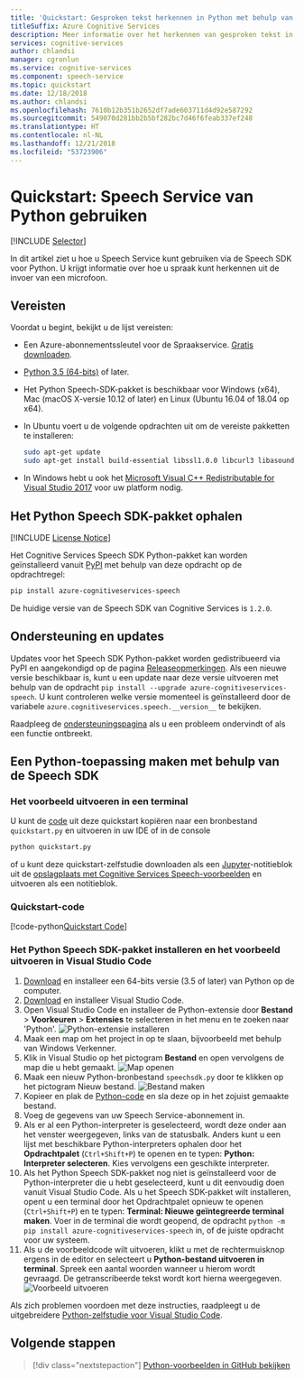 ```yaml
---
title: 'Quickstart: Gesproken tekst herkennen in Python met behulp van de Speech Service SDK'
titleSuffix: Azure Cognitive Services
description: Meer informatie over het herkennen van gesproken tekst in Python met behulp van de Speech Service SDK
services: cognitive-services
author: chlandsi
manager: cgronlun
ms.service: cognitive-services
ms.component: speech-service
ms.topic: quickstart
ms.date: 12/18/2018
ms.author: chlandsi
ms.openlocfilehash: 7610b12b351b2652df7ade603711d4d92e587292
ms.sourcegitcommit: 549070d281bb2b5bf282bc7d46f6feab337ef248
ms.translationtype: HT
ms.contentlocale: nl-NL
ms.lasthandoff: 12/21/2018
ms.locfileid: "53723906"
---
```

# <a name="quickstart-using-the-speech-service-from-python"></a>Quickstart: Speech Service van Python gebruiken

[!INCLUDE [Selector](../../../includes/cognitive-services-speech-service-quickstart-selector.md)]

In dit artikel ziet u hoe u Speech Service kunt gebruiken via de Speech SDK voor Python. U krijgt informatie over hoe u spraak kunt herkennen uit de invoer van een microfoon.

## <a name="prerequisites"></a>Vereisten

Voordat u begint, bekijkt u de lijst vereisten:

* Een Azure-abonnementssleutel voor de Spraakservice. [Gratis downloaden](get-started.md).
* [Python 3.5 (64-bits)](https://www.python.org/downloads/) of later.
* Het Python Speech-SDK-pakket is beschikbaar voor Windows (x64), Mac (macOS X-versie 10.12 of later) en Linux (Ubuntu 16.04 of 18.04 op x64).
* In Ubuntu voert u de volgende opdrachten uit om de vereiste pakketten te installeren:

  ```sh
  sudo apt-get update
  sudo apt-get install build-essential libssl1.0.0 libcurl3 libasound2 wget
  ```

* In Windows hebt u ook het [Microsoft Visual C++ Redistributable for Visual Studio 2017](https://support.microsoft.com/help/2977003/the-latest-supported-visual-c-downloads) voor uw platform nodig.

## <a name="get-the-speech-sdk-python-package"></a>Het Python Speech SDK-pakket ophalen

[!INCLUDE [License Notice](../../../includes/cognitive-services-speech-service-license-notice.md)]

Het Cognitive Services Speech SDK Python-pakket kan worden geïnstalleerd vanuit [PyPI](https://pypi.org/) met behulp van deze opdracht op de opdrachtregel:

```sh
pip install azure-cognitiveservices-speech
```

De huidige versie van de Speech SDK van Cognitive Services is `1.2.0`.

## <a name="support-and-updates"></a>Ondersteuning en updates

Updates voor het Speech SDK Python-pakket worden gedistribueerd via PyPI en aangekondigd op de pagina [Releaseopmerkingen](./releasenotes.md).
Als een nieuwe versie beschikbaar is, kunt u een update naar deze versie uitvoeren met behulp van de opdracht `pip install --upgrade azure-cognitiveservices-speech`.
U kunt controleren welke versie momenteel is geïnstalleerd door de variabele `azure.cognitiveservices.speech.__version__` te bekijken.

Raadpleeg de [ondersteuningspagina](./support.md) als u een probleem ondervindt of als een functie ontbreekt.

## <a name="create-a-python-application-using-the-speech-sdk"></a>Een Python-toepassing maken met behulp van de Speech SDK

### <a name="running-the-sample-in-a-terminal"></a>Het voorbeeld uitvoeren in een terminal

U kunt de [code](#quickstart-code) uit deze quickstart kopiëren naar een bronbestand `quickstart.py` en uitvoeren in uw IDE of in de console

```sh
python quickstart.py
```

of u kunt deze quickstart-zelfstudie downloaden als een [Jupyter](https://jupyter.org)-notitieblok uit de [opslagplaats met Cognitive Services Speech-voorbeelden](https://github.com/Azure-Samples/cognitive-services-speech-sdk/) en uitvoeren als een notitieblok.

### <a name="quickstart-code"></a>Quickstart-code

[!code-python[Quickstart Code](~/samples-cognitive-services-speech-sdk/quickstart/python/quickstart.py#code)]

### <a name="installing-the-speech-sdk-python-package-and-running-the-sample-in-visual-studio-code"></a>Het Python Speech SDK-pakket installeren en het voorbeeld uitvoeren in Visual Studio Code

1. [Download](https://www.python.org/downloads/) en installeer een 64-bits versie (3.5 of later) van Python op de computer.
1. [Download](https://code.visualstudio.com/Download) en installeer Visual Studio Code.
1. Open Visual Studio Code en installeer de Python-extensie door **Bestand** > **Voorkeuren** > **Extensies** te selecteren in het menu en te zoeken naar 'Python'.
   ![Python-extensie installeren](media/sdk/qs-python-vscode-python-extension.png)
1. Maak een map om het project in op te slaan, bijvoorbeeld met behulp van Windows Verkenner.
1. Klik in Visual Studio op het pictogram **Bestand** en open vervolgens de map die u hebt gemaakt.
   ![Map openen](media/sdk/qs-python-vscode-python-open-folder.png)
1. Maak een nieuw Python-bronbestand `speechsdk.py` door te klikken op het pictogram Nieuw bestand.
   ![Bestand maken](media/sdk/qs-python-vscode-python-newfile.png)
1. Kopieer en plak de [Python-code](#quickstart-code) en sla deze op in het zojuist gemaakte bestand.
1. Voeg de gegevens van uw Speech Service-abonnement in.
1. Als er al een Python-interpreter is geselecteerd, wordt deze onder aan het venster weergegeven, links van de statusbalk.
   Anders kunt u een lijst met beschikbare Python-interpreters ophalen door het **Opdrachtpalet** (`Ctrl+Shift+P`) te openen en te typen: **Python: Interpreter selecteren**. Kies vervolgens een geschikte interpreter.
1. Als het Python Speech SDK-pakket nog niet is geïnstalleerd voor de Python-interpreter die u hebt geselecteerd, kunt u dit eenvoudig doen vanuit Visual Studio Code.
   Als u het Speech SDK-pakket wilt installeren, opent u een terminal door het Opdrachtpalet opnieuw te openen (`Ctrl+Shift+P`) en te typen: **Terminal: Nieuwe geïntegreerde terminal maken**.
   Voer in de terminal die wordt geopend, de opdracht `python -m pip install azure-cognitiveservices-speech` in, of de juiste opdracht voor uw systeem.
1. Als u de voorbeeldcode wilt uitvoeren, klikt u met de rechtermuisknop ergens in de editor en selecteert u **Python-bestand uitvoeren in terminal**.
   Spreek een aantal woorden wanneer u hierom wordt gevraagd. De getranscribeerde tekst wordt kort hierna weergegeven.
   ![Voorbeeld uitvoeren](media/sdk/qs-python-vscode-python-run.png)

Als zich problemen voordoen met deze instructies, raadpleegt u de uitgebreidere [Python-zelfstudie voor Visual Studio Code](https://code.visualstudio.com/docs/python/python-tutorial).

## <a name="next-steps"></a>Volgende stappen

> [!div class="nextstepaction"]
> [Python-voorbeelden in GitHub bekijken](https://aka.ms/csspeech/samples)

